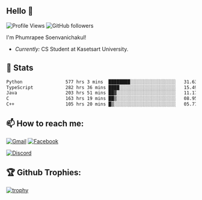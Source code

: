
<h2>Hello 👋</h2> 

![Profile Views](https://komarev.com/ghpvc/?username=Homiez09&label=Profile%20views&color=0e75b6&style=flat)
![GitHub followers](https://img.shields.io/github/followers/HomieZ09.svg?style=social&label=Follow)


I'm Phumrapee Soenvanichakul!

- <i>Currently:</i> CS Student at Kasetsart University.

<h2>👀 Stats</h2>

<!--START_SECTION:waka-->

```txt
Python                577 hrs 3 mins  ████████░░░░░░░░░░░░░░░░░   31.63 %
TypeScript            282 hrs 36 mins ████░░░░░░░░░░░░░░░░░░░░░   15.49 %
Java                  203 hrs 51 mins ██▓░░░░░░░░░░░░░░░░░░░░░░   11.17 %
C                     163 hrs 19 mins ██▒░░░░░░░░░░░░░░░░░░░░░░   08.95 %
C++                   105 hrs 20 mins █▒░░░░░░░░░░░░░░░░░░░░░░░   05.77 %
```

<!--END_SECTION:waka-->

<h2>📫 How to reach me:</h2>

<a href="mailto:phumrapeesoen1@gmail.com">![Gmail](https://img.shields.io/badge/Gmail-D14836?style=for-the-badge&logo=gmail&logoColor=white)</a> 
<a href="https://web.facebook.com/phumrapee.soenvanichakul.3/">![Facebook](https://img.shields.io/badge/Facebook-4267B2?style=for-the-badge&logo=facebook&logoColor=white)</a>

<a href="https://discord.gg/EWnAEUtFVm">![Discord](https://discord.c99.nl/widget/theme-1/297740667784921089.png)</a> 

<h2>🏆 Github Trophies:</h2>

[![trophy](https://github-profile-trophy.vercel.app/?username=Homiez09&theme=discord&row=1)](https://github.com/ryo-ma/github-profile-trophy)
